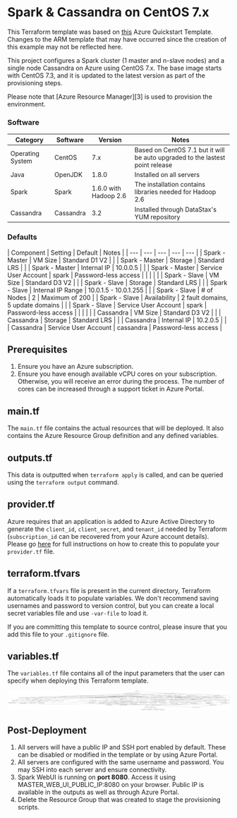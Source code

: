 # Spark & Cassandra on CentOS 7.x

This Terraform template was based on [this](https://github.com/Azure/azure-quickstart-templates/tree/master/spark-and-cassandra-on-centos) Azure Quickstart Template. Changes to the ARM template that may have occurred since the creation of this example may not be reflected here.

This project configures a Spark cluster (1 master and n-slave nodes) and a single node Cassandra on Azure using CentOS 7.x.  The base image starts with CentOS 7.3, and it is updated to the latest version as part of the provisioning steps.

Please note that [Azure Resource Manager][3] is used to provision the environment.

### Software ###

| Category | Software | Version | Notes |
| --- | --- | --- | --- |
| Operating System | CentOS | 7.x | Based on CentOS 7.1 but it will be auto upgraded to the lastest point release |
| Java | OpenJDK | 1.8.0 | Installed on all servers |
| Spark | Spark | 1.6.0 with Hadoop 2.6 | The installation contains libraries needed for Hadoop 2.6 |
| Cassandra | Cassandra | 3.2 | Installed through DataStax's YUM repository |


### Defaults ###

| Component | Setting | Default | Notes |
| --- | --- | --- | --- | --- |
| Spark - Master | VM Size | Standard D1 V2 | |
| Spark - Master | Storage | Standard LRS | |
| Spark - Master | Internal IP | 10.0.0.5 | |
| Spark - Master | Service User Account | spark | Password-less access |
| | | |
| Spark - Slave | VM Size | Standard D3 V2 | |
| Spark - Slave | Storage | Standard LRS | |
| Spark - Slave | Internal IP Range | 10.0.1.5 - 10.0.1.255 | |
| Spark - Slave | # of Nodes | 2 | Maximum of 200 |
| Spark - Slave | Availability | 2 fault domains, 5 update domains | |
| Spark - Slave | Service User Account | spark | Password-less access |
| | | |
| Cassandra | VM Size | Standard D3 V2 | |
| Cassandra | Storage | Standard LRS | |
| Cassandra | Internal IP | 10.2.0.5 | |
| Cassandra | Service User Account | cassandra | Password-less access |

## Prerequisites

1.  Ensure you have an Azure subscription.  
2.  Ensure you have enough available vCPU cores on your subscription.  Otherwise, you will receive an error during the process.  The number of cores can be increased through a support ticket in Azure Portal.

## main.tf
The `main.tf` file contains the actual resources that will be deployed. It also contains the Azure Resource Group definition and any defined variables.

## outputs.tf
This data is outputted when `terraform apply` is called, and can be queried using the `terraform output` command.

## provider.tf
Azure requires that an application is added to Azure Active Directory to generate the `client_id`, `client_secret`, and `tenant_id` needed by Terraform (`subscription_id` can be recovered from your Azure account details). Please go [here](https://www.terraform.io/docs/providers/azurerm/) for full instructions on how to create this to populate your `provider.tf` file.

## terraform.tfvars
If a `terraform.tfvars` file is present in the current directory, Terraform automatically loads it to populate variables. We don't recommend saving usernames and password to version control, but you can create a local secret variables file and use `-var-file` to load it.

If you are committing this template to source control, please insure that you add this file to your `.gitignore` file.

## variables.tf
The `variables.tf` file contains all of the input parameters that the user can specify when deploying this Terraform template.

![`terraform graph`](/examples/azure-spark-and-cassandra-on-centos/graph.png)

## Post-Deployment

1. All servers will have a public IP and SSH port enabled by default. These can be disabled or modified in the template or by using Azure Portal.
2. All servers are configured with the same username and password. You may SSH into each server and ensure connectivity.
3. Spark WebUI is running on **port 8080**.  Access it using MASTER_WEB_UI_PUBLIC_IP:8080 on your browser.  Public IP is available in the outputs as well as through Azure Portal.
4. Delete the Resource Group that was created to stage the provisioning scripts.

